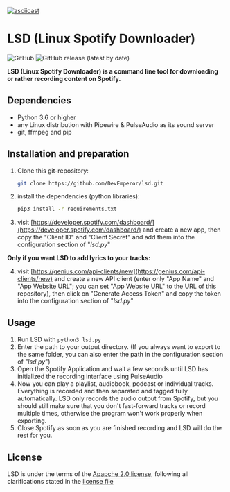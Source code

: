 [![asciicast](https://asciinema.org/a/441333.svg)](https://asciinema.org/a/441333)



# LSD (Linux Spotify Downloader)
![GitHub](https://img.shields.io/github/license/DevEmperor/LSD?style=for-the-badge)  ![GitHub release (latest by date)](https://img.shields.io/github/v/release/DevEmperor/LSD?style=for-the-badge)

**LSD (Linux Spotify Downloader) is a command line tool for downloading or rather recording content on Spotify.**



## Dependencies

- Python 3.6 or higher
- any Linux distribution with Pipewire & PulseAudio as its sound server
- git, ffmpeg and pip



## Installation and preparation

1. Clone this git-repository:

   ```bash
   git clone https://github.com/DevEmperor/lsd.git
   ```

2. install the dependencies (python libraries):

   ```bash
   pip3 install -r requirements.txt
   ```

3. visit [https://developer.spotify.com/dashboard/](https://developer.spotify.com/dashboard/) and create a new app, then copy the "Client ID" and "Client Secret" and add them into the configuration section of "*lsd.py*"

**Only if you want LSD to add lyrics to your tracks:**

4. visit [https://genius.com/api-clients/new](https://genius.com/api-clients/new) and create a new API client (enter only "App Name" and "App Website URL"; you can set "App Website URL" to the URL of this repository), then click on "Generate Access Token" and copy the token into the configuration section of "_lsd.py_"



## Usage

1. Run LSD with `python3 lsd.py`
2. Enter the path to your output directory. (If you always want to export to the same folder, you can also enter the path in the configuration section of "*lsd.py*")
3. Open the Spotify Application and wait a few seconds until LSD has initialized the recording interface using PulseAudio
4. Now you can play a playlist, audiobook, podcast or individual tracks. Everything is recorded and then separated and tagged fully automatically.
   LSD only records the audio output from Spotify, but you should still make sure that you don't fast-forward tracks or record multiple times, otherwise the program won't work properly when exporting.
5. Close Spotify as soon as you are finished recording and LSD will do the rest for you.



## License

LSD is under the terms of the [Apapche 2.0 license](https://www.apache.org/licenses/LICENSE-2.0), following all clarifications stated in the [license file](https://raw.githubusercontent.com/DevEmperor/LSD/master/LICENSE)
